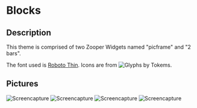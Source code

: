 # Blocks

## Description
This theme is comprised of two Zooper Widgets named "picframe" and "2 bars".

The font used is [Roboto Thin](https://www.google.com/fonts/specimen/Roboto). Icons are from ![Glyphs by Tokems](http://forum.xda-developers.com/android/themes/icons-pack-glyphs-tokems-t3019186).

## Pictures
  ![Screencapture](https://676339784.github.io/Zooper/Blocks/1425011554756.png "Screencapture")
  ![Screencapture](https://676339784.github.io/Zooper/Blocks/Screenshot_2015-02-27-21-29-35.png "Screencapture")
  ![Screencapture](https://676339784.github.io/Zooper/Blocks/zoybvg.png "Screencapture")
  ![Screencapture](https://676339784.github.io/Zooper/Blocks/Screenshot_2015-04-22-20-15-36.png "Screencapture")
